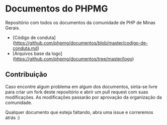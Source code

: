 Documentos do PHPMG
================

Repositório com todos os documentos da comunidade de PHP de Minas Gerais.

- [Código de conduta] (https://github.com/phpmg/documentos/blob/master/codigo-de-conduta.md)
- [Arquivos base da logo] (https://github.com/phpmg/documentos/tree/master/logo)

## Contribuição

Caso encontre algum problema em algum dos documentos, sinta-se livre para criar
um fork deste repositório e abrir um pull request com suas modificações. As modificações
passarão por aprovação da organização da comunidade.

Qualquer documento que esteja faltando, abra uma issue e correremos atrás :)
